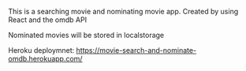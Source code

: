 This is a searching movie and nominating movie app. Created by using React and the omdb API

Nominated movies will be stored in localstorage


Heroku deploymnet: https://movie-search-and-nominate-omdb.herokuapp.com/
